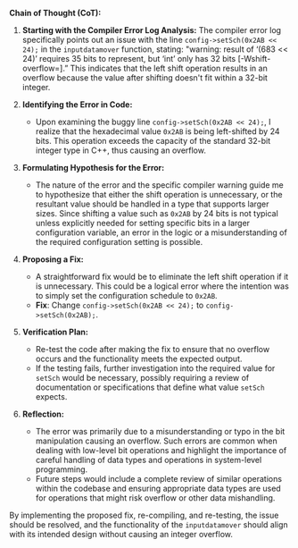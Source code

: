 **Chain of Thought (CoT):**

1. **Starting with the Compiler Error Log Analysis:**
   The compiler error log specifically points out an issue with the line `config->setSch(0x2AB << 24);` in the `inputdatamover` function, stating: "warning: result of ‘(683 << 24)’ requires 35 bits to represent, but ‘int’ only has 32 bits [-Wshift-overflow=].” This indicates that the left shift operation results in an overflow because the value after shifting doesn't fit within a 32-bit integer.

2. **Identifying the Error in Code:**
   - Upon examining the buggy line `config->setSch(0x2AB << 24);`, I realize that the hexadecimal value `0x2AB` is being left-shifted by 24 bits. This operation exceeds the capacity of the standard 32-bit integer type in C++, thus causing an overflow.

3. **Formulating Hypothesis for the Error:**
   - The nature of the error and the specific compiler warning guide me to hypothesize that either the shift operation is unnecessary, or the resultant value should be handled in a type that supports larger sizes. Since shifting a value such as `0x2AB` by 24 bits is not typical unless explicitly needed for setting specific bits in a larger configuration variable, an error in the logic or a misunderstanding of the required configuration setting is possible.

4. **Proposing a Fix:**
   - A straightforward fix would be to eliminate the left shift operation if it is unnecessary. This could be a logical error where the intention was to simply set the configuration schedule to `0x2AB`.
   - **Fix**: Change `config->setSch(0x2AB << 24);` to `config->setSch(0x2AB);`.

5. **Verification Plan:**
   - Re-test the code after making the fix to ensure that no overflow occurs and the functionality meets the expected output.
   - If the testing fails, further investigation into the required value for `setSch` would be necessary, possibly requiring a review of documentation or specifications that define what value `setSch` expects.

6. **Reflection:**
   - The error was primarily due to a misunderstanding or typo in the bit manipulation causing an overflow. Such errors are common when dealing with low-level bit operations and highlight the importance of careful handling of data types and operations in system-level programming.
   - Future steps would include a complete review of similar operations within the codebase and ensuring appropriate data types are used for operations that might risk overflow or other data mishandling.

By implementing the proposed fix, re-compiling, and re-testing, the issue should be resolved, and the functionality of the `inputdatamover` should align with its intended design without causing an integer overflow.